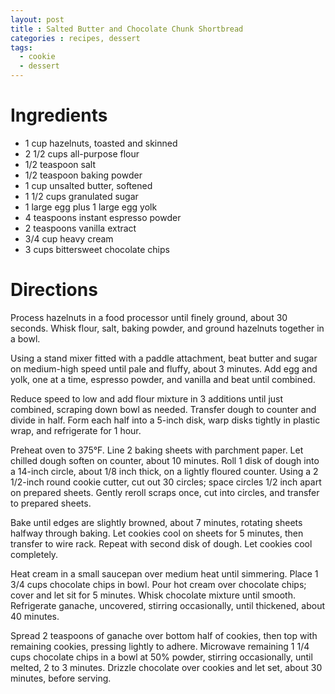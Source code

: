 ```yaml
---
layout: post
title : Salted Butter and Chocolate Chunk Shortbread
categories : recipes, dessert
tags:
  - cookie
  - dessert
---
```


# Ingredients

* 1 cup hazelnuts, toasted and skinned
* 2 1/2 cups all-purpose flour
* 1/2 teaspoon salt
* 1/2 teaspoon baking powder
* 1 cup unsalted butter, softened
* 1 1/2 cups granulated sugar
* 1 large egg plus 1 large egg yolk
* 4 teaspoons instant espresso powder
* 2 teaspoons vanilla extract
* 3/4 cup heavy cream
* 3 cups bittersweet chocolate chips

# Directions

Process hazelnuts in a food processor until finely ground, about 30 seconds. Whisk flour, salt, baking powder, and ground hazelnuts together in a bowl.

Using a stand mixer fitted with a paddle attachment, beat butter and sugar on medium-high speed until pale and fluffy, about 3 minutes. Add egg and yolk, one at a time, espresso powder, and vanilla and beat until combined.

Reduce speed to low and add flour mixture in 3 additions until just combined, scraping down bowl as needed. Transfer dough to counter and divide in half. Form each half into a 5-inch disk, warp disks tightly in plastic wrap, and refrigerate for 1 hour.

Preheat oven to 375°F. Line 2 baking sheets with parchment paper. Let chilled dough soften on counter, about 10 minutes. Roll 1 disk of dough into a 14-inch circle, about 1/8 inch thick, on a lightly floured counter. Using a 2 1/2-inch round cookie cutter, cut out 30 circles; space circles 1/2 inch apart on prepared sheets. Gently reroll scraps once, cut into circles, and transfer to prepared sheets.

Bake until edges are slightly browned, about 7 minutes, rotating sheets halfway through baking. Let cookies cool on sheets for 5 minutes, then transfer to wire rack. Repeat with second disk of dough. Let cookies cool completely.

Heat cream in a small saucepan over medium heat until simmering. Place 1 3/4 cups chocolate chips in bowl. Pour hot cream over chocolate chips; cover and let sit for 5 minutes. Whisk chocolate mixture until smooth. Refrigerate ganache, uncovered, stirring occasionally, until thickened, about 40 minutes.

Spread 2 teaspoons of ganache over bottom half of cookies, then top with remaining cookies, pressing lightly to adhere. Microwave remaining 1 1/4 cups chocolate chips in a bowl at 50% powder, stirring occasionally, until melted, 2 to 3 minutes. Drizzle chocolate over cookies and let set, about 30 minutes, before serving.